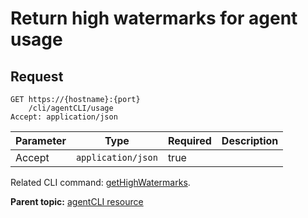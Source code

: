 # Return high watermarks for agent usage

## Request

```
GET https://{hostname}:{port}
    /cli/agentCLI/usage
Accept: application/json

```

|Parameter|Type|Required|Description|
|---------|----|--------|-----------|
|Accept|`application/json`|true| |

Related CLI command: [getHighWatermarks](udclient_gethighwatermarks.md).

**Parent topic:** [agentCLI resource](../../com.ibm.udeploy.api.doc/topics/rest_cli_agentcli.md)

